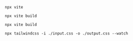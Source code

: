 ```
npx vite
```
```
npx vite build
```
```
npx vite build
```
```
npx tailwindcss -i ./input.css -o ./output.css --watch
```
